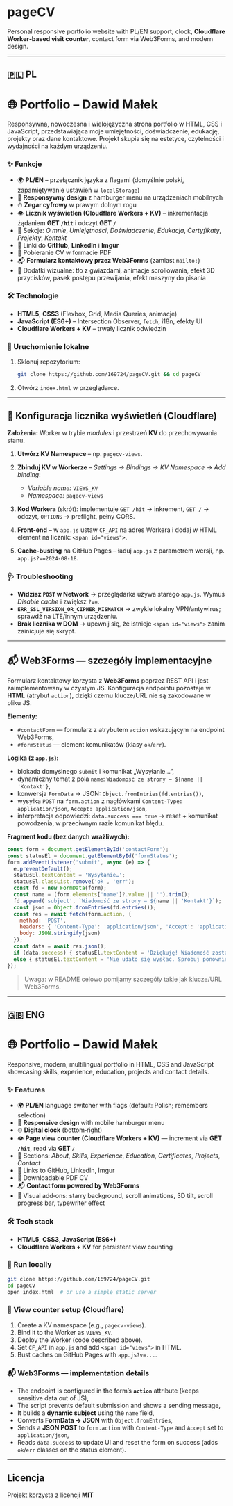 # pageCV

Personal responsive portfolio website with PL/EN support, clock, **Cloudflare Worker‑based visit counter**, contact form via Web3Forms, and modern design.

---

## 🇵🇱 PL

# 🌐 Portfolio – Dawid Małek

Responsywna, nowoczesna i wielojęzyczna strona portfolio w HTML, CSS i JavaScript, przedstawiająca moje umiejętności, doświadczenie, edukację, projekty oraz dane kontaktowe. Projekt skupia się na estetyce, czytelności i wydajności na każdym urządzeniu.

### ✨ Funkcje

* 🌍 **PL/EN** – przełącznik języka z flagami (domyślnie polski, zapamiętywanie ustawień w `localStorage`)
* 📱 **Responsywny design** z hamburger menu na urządzeniach mobilnych
* ⏱ **Zegar cyfrowy** w prawym dolnym rogu
* 👁️ **Licznik wyświetleń (Cloudflare Workers + KV)** – inkrementacja żądaniem **GET `/hit`** i odczyt **GET `/`**
* 📂 Sekcje: *O mnie*, *Umiejętności*, *Doświadczenie*, *Edukacja*, *Certyfikaty*, *Projekty*, *Kontakt*
* 🔗 Linki do **GitHub**, **LinkedIn** i **Imgur**
* 📄 Pobieranie CV w formacie PDF
* 📬 **Formularz kontaktowy przez Web3Forms** (zamiast `mailto:`)
* 🌌 Dodatki wizualne: tło z gwiazdami, animacje scrollowania, efekt 3D przycisków, pasek postępu przewijania, efekt maszyny do pisania

### 🛠 Technologie

* **HTML5**, **CSS3** (Flexbox, Grid, Media Queries, animacje)
* **JavaScript (ES6+)** – Intersection Observer, `fetch`, i18n, efekty UI
* **Cloudflare Workers + KV** – trwały licznik odwiedzin

### 🚀 Uruchomienie lokalne

1. Sklonuj repozytorium:

   ```bash
   git clone https://github.com/169724/pageCV.git && cd pageCV
   ```
2. Otwórz `index.html` w przeglądarce.

---

## 🔧 Konfiguracja licznika wyświetleń (Cloudflare)

**Założenia:** Worker w trybie *modules* i przestrzeń **KV** do przechowywania stanu.

1. **Utwórz KV Namespace** – np. `pagecv-views`.

2. **Zbinduj KV w Workerze** – *Settings → Bindings → KV Namespace → Add binding*:

   * *Variable name:* `VIEWS_KV`
   * *Namespace:* `pagecv-views`

3. **Kod Workera** (skrót): implementuje `GET /hit` → inkrement, `GET /` → odczyt, `OPTIONS` → preflight, pełny CORS.

4. **Front‑end** – w `app.js` ustaw `CF_API` na adres Workera i dodaj w HTML element na licznik: `<span id="views">`.

5. **Cache‑busting** na GitHub Pages – ładuj `app.js` z parametrem wersji, np. `app.js?v=2024-08-18`.

### 🩺 Troubleshooting

* **Widzisz `POST` w Network** → przeglądarka używa starego `app.js`. Wymuś *Disable cache* i zwiększ `?v=`.
* **`ERR_SSL_VERSION_OR_CIPHER_MISMATCH`** → zwykle lokalny VPN/antywirus; sprawdź na LTE/innym urządzeniu.
* **Brak licznika w DOM** → upewnij się, że istnieje `<span id="views">` zanim zainicjuje się skrypt.

---

## 📬 Web3Forms — szczegóły implementacyjne

Formularz kontaktowy korzysta z **Web3Forms** poprzez REST API i jest zaimplementowany w czystym JS. Konfiguracja endpointu pozostaje w **HTML** (atrybut `action`), dzięki czemu klucze/URL nie są zakodowane w pliku JS.

**Elementy:**

* `#contactForm` — formularz z atrybutem `action` wskazującym na endpoint Web3Forms,
* `#formStatus` — element komunikatów (klasy `ok`/`err`).

**Logika (z `app.js`):**

* blokada domyślnego `submit` i komunikat „Wysyłanie…”,
* dynamiczny temat z pola `name`: `Wiadomość ze strony — ${name || 'Kontakt'}`,
* konwersja `FormData` → JSON: `Object.fromEntries(fd.entries())`,
* wysyłka `POST` na `form.action` z nagłówkami `Content-Type: application/json`, `Accept: application/json`,
* interpretacja odpowiedzi: `data.success === true` → reset + komunikat powodzenia, w przeciwnym razie komunikat błędu.

**Fragment kodu (bez danych wrażliwych):**

```js
const form = document.getElementById('contactForm');
const statusEl = document.getElementById('formStatus');
form.addEventListener('submit', async (e) => {
  e.preventDefault();
  statusEl.textContent = 'Wysyłanie…';
  statusEl.classList.remove('ok', 'err');
  const fd = new FormData(form);
  const name = (form.elements['name']?.value || '').trim();
  fd.append('subject', `Wiadomość ze strony — ${name || 'Kontakt'}`);
  const json = Object.fromEntries(fd.entries());
  const res = await fetch(form.action, {
    method: 'POST',
    headers: { 'Content-Type': 'application/json', 'Accept': 'application/json' },
    body: JSON.stringify(json)
  });
  const data = await res.json();
  if (data.success) { statusEl.textContent = 'Dziękuję! Wiadomość została wysłana.'; statusEl.classList.add('ok'); form.reset(); }
  else { statusEl.textContent = 'Nie udało się wysłać. Spróbuj ponownie.'; statusEl.classList.add('err'); }
});
```

> Uwaga: w README celowo pomijamy szczegóły takie jak klucze/URL Web3Forms.

---

## 🇬🇧 ENG

# 🌐 Portfolio – Dawid Małek

Responsive, modern, multilingual portfolio in HTML, CSS and JavaScript showcasing skills, experience, education, projects and contact details.

### ✨ Features

* 🌍 **PL/EN** language switcher with flags (default: Polish; remembers selection)
* 📱 **Responsive design** with mobile hamburger menu
* ⏱ **Digital clock** (bottom‑right)
* 👁️ **Page view counter (Cloudflare Workers + KV)** — increment via **GET `/hit`**, read via **GET `/`**
* 📂 Sections: *About*, *Skills*, *Experience*, *Education*, *Certificates*, *Projects*, *Contact*
* 🔗 Links to GitHub, LinkedIn, Imgur
* 📄 Downloadable PDF CV
* 📬 **Contact form powered by Web3Forms**
* 🌌 Visual add‑ons: starry background, scroll animations, 3D tilt, scroll progress bar, typewriter effect

### 🛠 Tech stack

* **HTML5**, **CSS3**, **JavaScript (ES6+)**
* **Cloudflare Workers + KV** for persistent view counting

### 🚀 Run locally

```bash
git clone https://github.com/169724/pageCV.git
cd pageCV
open index.html  # or use a simple static server
```

### 🔧 View counter setup (Cloudflare)

1. Create a KV namespace (e.g., `pagecv-views`).
2. Bind it to the Worker as `VIEWS_KV`.
3. Deploy the Worker (code described above).
4. Set `CF_API` in `app.js` and add `<span id="views">` in HTML.
5. Bust caches on GitHub Pages with `app.js?v=...`.

### 📬 Web3Forms — implementation details

* The endpoint is configured in the form’s **`action`** attribute (keeps sensitive data out of JS),
* The script prevents default submission and shows a sending message,
* It builds a **dynamic subject** using the `name` field,
* Converts **FormData → JSON** with `Object.fromEntries`,
* Sends a **JSON POST** to `form.action` with `Content-Type` and `Accept` set to `application/json`,
* Reads `data.success` to update UI and reset the form on success (adds `ok`/`err` classes on the status element).

---

## Licencja

Projekt korzysta z licencji **MIT** 
